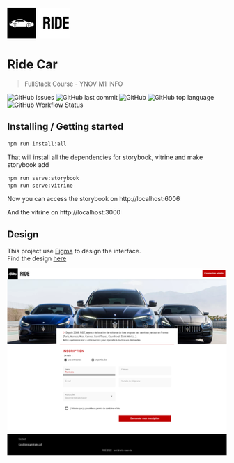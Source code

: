 ![Logo of the project](./assets-readme/brand.png)
# Ride Car


> FullStack Course - YNOV M1 INFO

![GitHub issues](https://img.shields.io/github/issues/paulbouvignies/car-app)
![GitHub last commit](https://img.shields.io/github/last-commit/paulbouvignies/car-app)
![GitHub](https://img.shields.io/github/license/paulbouvignies/car-app)
![GitHub top language](https://img.shields.io/github/languages/top/paulbouvignies/car-app)
![GitHub Workflow Status](https://img.shields.io/github/workflow/status/paulbouvignies/car-app/Deploy%20Next.js%20site%20to%20Pages)

## Installing / Getting started

```bash
npm run install:all
```
That will install all the dependencies for storybook, vitrine and make storybook add

```bash
npm run serve:storybook
npm run serve:vitrine
```
Now you can access the storybook on http://localhost:6006

And the vitrine on http://localhost:3000


## Design 

This project use [Figma](https://www.figma.com) to design the interface.<br>
Find the design [here](https://www.figma.com/file/g8RWbQyy4lqxbeOQBeYsV7/Gamos-2022---JoAzCo?node-id=13%3A1509&t=Lzh4GlVoPbnHqsnO-1)

![Design of the project](./assets-readme/design-cover.png)


